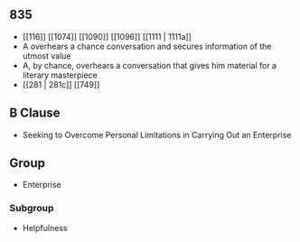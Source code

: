 ## 835
- [[116]] [[1074]] [[1090]] [[1096]] [[1111 | 1111a]] 
- A overhears a chance conversation and secures information of the utmost value
- A, by chance, overhears a conversation that gives him material for a literary masterpiece
- [[281 | 281c]] [[749]] 

## B Clause
- Seeking to Overcome Personal Limitations in Carrying Out an Enterprise

## Group
- Enterprise

### Subgroup
- Helpfulness

